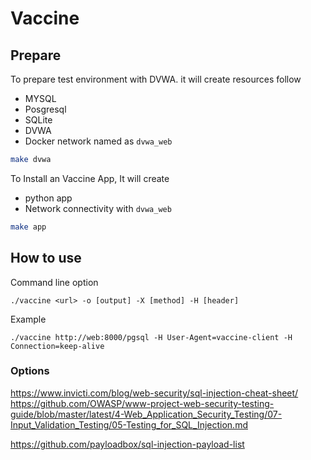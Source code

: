 # Vaccine

## Prepare
To prepare test environment with DVWA. it will create resources follow
- MYSQL
- Posgresql
- SQLite
- DVWA
- Docker network named as `dvwa_web`

```sh
make dvwa
```

To Install an Vaccine App, It will create 
- python app
- Network connectivity with `dvwa_web`

```sh
make app
```

## How to use
Command line option
```
./vaccine <url> -o [output] -X [method] -H [header]
```

Example
```
./vaccine http://web:8000/pgsql -H User-Agent=vaccine-client -H Connection=keep-alive
```

### Options


https://www.invicti.com/blog/web-security/sql-injection-cheat-sheet/
https://github.com/OWASP/www-project-web-security-testing-guide/blob/master/latest/4-Web_Application_Security_Testing/07-Input_Validation_Testing/05-Testing_for_SQL_Injection.md

https://github.com/payloadbox/sql-injection-payload-list